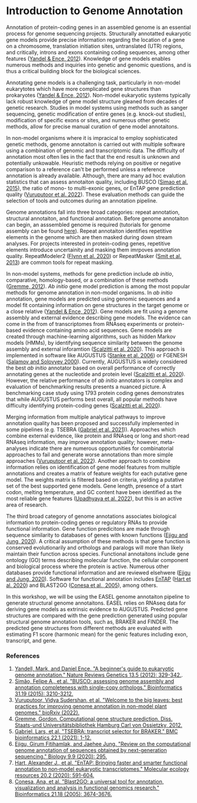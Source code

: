# Introduction to Genome Annotation

Annotation of protein-coding genes in an assembled genome is an essential process for genome sequencing projects. Structurally annotatted eukaryotic gene models provide precise information regarding the location of a gene on a chromosome, translation initiation sites, untranslated (UTR) regions, and critically, introns and exons containing coding sequences, among other features ([Yandel & Ence, 2012](https://www.nature.com/articles/nrg3174)). Knowledge of gene models enables numerous methods and inquiries into genetic and genomic questions, and is thus a critical building block for the biological sciences. 

Annotating gene models is a challenging task, particularly in non-model eukarytotes which have more complicated gene structures than prokaryotes ([Yandel & Ence, 2012](https://www.nature.com/articles/nrg3174)). Non-model eukaryotic systems typically lack robust knowledge of gene model structure gleaned from decades of genetic research. Studies in model systems using methods such as sanger sequencing, genetic modification of entire genes (e.g. knock-out studies), modification of specific exons or sites, and numerous other genetic methods, allow for precise manual curation of gene model annotaitons.

In non-model organisms where it is impracical to employ sophisticated genetic methods, genome annotaiton is carried out with multiple software using a combination of genomic and transcriptomic data. The difficulty of annotation most often lies in the fact that the end result is unknown and potentially unkowable. Heuristic methods relying on positive or negative comparison to a reference can't be performed unless a reference annotation is already available. Although, there are many ad hoc evalution statistics that can assess annotaiton quality, including BUSCO ([Simao et al. 2015](https://academic.oup.com/bioinformatics/article/31/19/3210/211866)), the ratio of mono- to multi-exonic genes, or EnTAP gene prediction quality ([Vuruputoor et al. 2022](https://doi.org/10.1101/2022.10.03.510643)). These evaluation methods can guide the selection of tools and outcomes during an annotation pipeline. 

Genome annotations fall into three broad categories: repeat annotation, structural annotaiton, and functional annotation. Before genome annotaiton can begin, an asssembled genome is required (tutorials for genome assembly can be found [here](https://bioinformatics.uconn.edu/resources-and-events/tutorials-2/)). Repeat annotaiton identifies repetitive elements in the genome which are then masked during down stream analyses. For projects interested in protein-coding genes, repetitive elements introduce uncertainity and masking them imrpoves annotation quality. RepeatModeler2 ([Flynn et al. 2020](https://www.pnas.org/doi/10.1073/pnas.1921046117)) or RepeatMasker ([Smit et al. 2013](https://www.repeatmasker.org/)) are common tools for repeat masking. 

In non-model systems, methods for gene  prediction include *ab initio*, comparative, homology-based, or a combination of these methods ([Gremme, 2012](https://ediss.sub.uni-hamburg.de/handle/ediss/4964)). *Ab initio* gene model prediction is among the most popular methods for genome annotation in non-model organisms. In *ab initio* annotation, gene models are predicted using genomic sequences and a model fit containing information on gene structures in the target genome or a close relative ([Yandel & Ence, 2012](https://www.nature.com/articles/nrg3174)). Gene models are fit using a genome assembly and external evidence describing gene models. The evidence can come in the from of transcriptomes from RNAseq experiments or protein-based evidence containing amino acid sequences. Gene models are created through machine-learning algorithms, such as hidden Markov models (HMMs), by identifying sequence similarity between the genome assembly and external inforamtion ([Scalzitti et al. 2020](https://doi.org/10.1186/s12864-020-6707-9)). This approach is implemented in software like AUGUSTUS ([Stanke et al. 2006](https://doi.org/10.1186/1471-2105-7-62)) or FGENESH ([Salamov and Solovyev 2000](https://www.ncbi.nlm.nih.gov/pmc/articles/PMC310882/)). Currently, AUGUSTUS is widely considered the best *ab initio* annotator based on overall performance of correctly annotating genes at the nucleotide and protein level ([Scalzitti et al. 2020](https://bmcgenomics.biomedcentral.com/articles/10.1186/s12864-020-6707-9)). However, the relative performance of *ab initio* annotators is complex and evaluation of benchmarking results presents a nuanced picture. A benchmarking case study using 1793 protein coding genes demonstrates that while AUGUSTUS performs best overall, all popular methods have difficulty identifying protein-coding genes ([Scalzitti et al. 2020](https://bmcgenomics.biomedcentral.com/articles/10.1186/s12864-020-6707-9)). 

Merging information from multiple analytical pathways to improve annotation quality has been proposed and successfully implemented in some pipelines (e.g. TSEBRA ([Gabriel et al. 2021](https://bmcbioinformatics.biomedcentral.com/articles/10.1186/s12859-021-04482-0))). Approaches which combine external evidence, like protein and RNAseq or long and short-read RNAseq information, may improve annotation quality; however, meta-analyses indicate there are numerous opportunities for combinatorial approaches to fail and generate worse annotations than more simple approaches ([Vuruputoor et al. 2022](https://doi.org/10.1101/2022.10.03.510643)). Another approach to combine information relies on identification of gene model features from multiple annotations and creates a matrix of feature weights for each putative gene model. The weights matrix is filtered based on criteria, yielding a putative set of the best supported gene models. Gene length, presence of a start codon, melting temperature, and GC content have been identified as the most reliable gene features ([Upadhyaya et al. 2022](https://pubmed.ncbi.nlm.nih.gov/35736770/)), but this is an active area of research.

The third broad category of genome annotations associates biological information to protein-coding genes or regulatory RNAs to provide functional information. Gene function predicitons are made through sequence similarity to databases of genes with known functions ([Ejigu and Jung, 2020](https://www.ncbi.nlm.nih.gov/pmc/articles/PMC7565776/)). A critical assumption of these methods is that gene function is conserved evolutionarily and orthologs and paralogs will more than likely maintain their function across species. Functional annotaitons include gene ontology (GO) terms describing molecular function, the cellular component and biological process where the protein is active. Numerous other databases provide functional information and are reviewed elsehwere ([Ejigu and Jung, 2020](https://www.ncbi.nlm.nih.gov/pmc/articles/PMC7565776/)). Software for functional annotation includes [EnTAP](https://entap.readthedocs.io/en/v0.8.0-beta/introduction.html) ([Hart et al. 2020](https://doi.org/10.1111/1755-0998.13106)) and BLAST2GO ([Conesa et al., 2005](https://doi.org/10.1093/bioinformatics/bti610)), among others.

In this workshop, we will be using the EASEL genome annotaiton pipeline to generate structural genome annotaitons. EASEL relies on RNAseq data for deriving gene models as extrinsic evidence to AUGUSTUS. Predicted gene structures are compared with the gene prediction generated using popular structural genome annotation tools, such as, BRAKER and FINDER. The predicted gene structures from different methods are evaluated with estimating F1 score (harmonic mean) for the genic features including exon, transcript, and gene.

### References

1. [Yandell, Mark, and Daniel Ence. "A beginner's guide to eukaryotic genome annotation." Nature Reviews Genetics 13.5 (2012): 329-342.](https://www.nature.com/articles/nrg3174).
2. [Simão, Felipe A., et al. "BUSCO: assessing genome assembly and annotation completeness with single-copy orthologs." Bioinformatics 31.19 (2015): 3210-3212.](https://academic.oup.com/bioinformatics/article/31/19/3210/211866)
3. [Vuruputoor, Vidya Sudershan, et al. "Welcome to the big leaves: best practices for improving genome annotation in non-model plant genomes." bioRxiv (2022).](https://www.biorxiv.org/content/10.1101/2022.10.03.510643v2)
4. [Gremme, Gordon. Computational gene structure prediction. Diss. Staats-und Universitätsbibliothek Hamburg Carl von Ossietzky, 2012.](https://ediss.sub.uni-hamburg.de/handle/ediss/4964)
4. [Gabriel, Lars, et al. "TSEBRA: transcript selector for BRAKER." BMC bioinformatics 22.1 (2021): 1-12.](https://bmcbioinformatics.biomedcentral.com/articles/10.1186/s12859-021-04482-0)
6. [Ejigu, Girum Fitihamlak, and Jaehee Jung. "Review on the computational genome annotation of sequences obtained by next-generation sequencing." Biology 9.9 (2020): 295.](https://www.ncbi.nlm.nih.gov/pmc/articles/PMC7565776/)
8. [Hart, Alexander J., et al. "EnTAP: Bringing faster and smarter functional annotation to non‐model eukaryotic transcriptomes." Molecular ecology resources 20.2 (2020): 591-604.](https://doi.org/10.1111/1755-0998.13106)
9. [Conesa, Ana, et al. "Blast2GO: a universal tool for annotation, visualization and analysis in functional genomics research." Bioinformatics 21.18 (2005): 3674-3676.](https://doi.org/10.1093/bioinformatics/bti610)